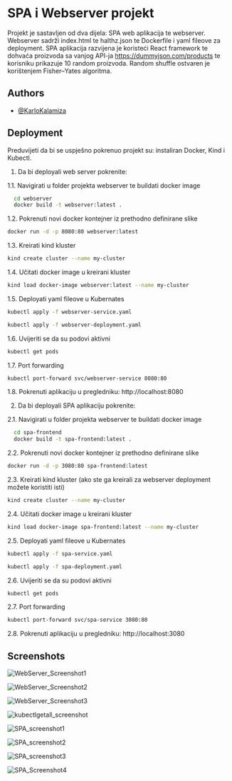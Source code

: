 # SPA i Webserver projekt

Projekt je sastavljen od dva dijela: SPA web aplikacija te webserver. Webserver sadrži index.html te halthz.json te Dockerfile i yaml fileove za deployment. SPA aplikacija razvijena je koristeći React framework te dohvaća proizvoda sa vanjog API-ja https://dummyjson.com/products te korisniku prikazuje 10 random proizvoda. Random shuffle ostvaren je korištenjem Fisher–Yates algoritma.

## Authors

- [@KarloKalamiza](https://github.com/KarloKalamiza/A1_Zadatak)

## Deployment

Preduvijeti da bi se uspješno pokrenuo projekt su: instaliran Docker, Kind i Kubectl.

1. Da bi deployali web server pokrenite:

1.1. Navigirati u folder projekta webserver te buildati docker image

```bash
  cd webserver
  docker build -t webserver:latest .
```

1.2. Pokrenuti novi docker kontejner iz prethodno definirane slike

```bash
docker run -d -p 8080:80 webserver:latest
```

1.3. Kreirati kind kluster

```bash
kind create cluster --name my-cluster
```

1.4. Učitati docker image u kreirani kluster

```bash
kind load docker-image webserver:latest --name my-cluster
```

1.5. Deployati yaml fileove u Kubernates

```bash
kubectl apply -f webserver-service.yaml
```

```bash
kubectl apply -f webserver-deployment.yaml
```

1.6. Uvijeriti se da su podovi aktivni

```bash
kubectl get pods
```

1.7. Port forwarding

```bash
kubectl port-forward svc/webserver-service 8080:80
```

1.8. Pokrenuti aplikaciju u pregledniku: http://localhost:8080

2. Da bi deployali SPA aplikaciju pokrenite:

2.1. Navigirati u folder projekta webserver te buildati docker image

```bash
  cd spa-frontend
  docker build -t spa-frontend:latest .
```

2.2. Pokrenuti novi docker kontejner iz prethodno definirane slike

```bash
docker run -d -p 3080:80 spa-frontend:latest
```

2.3. Kreirati kind kluster (ako ste ga kreirali za webserver deployment možete koristiti isti)

```bash
kind create cluster --name my-cluster
```

2.4. Učitati docker image u kreirani kluster

```bash
kind load docker-image spa-frontend:latest --name my-cluster
```

2.5. Deployati yaml fileove u Kubernates

```bash
kubectl apply -f spa-service.yaml
```

```bash
kubectl apply -f spa-deployment.yaml
```

2.6. Uvijeriti se da su podovi aktivni

```bash
kubectl get pods
```

2.7. Port forwarding

```bash
kubectl port-forward svc/spa-service 3080:80
```

2.8. Pokrenuti aplikaciju u pregledniku: http://localhost:3080

## Screenshots

![WebServer_Screenshot1](./screenshoti/WebServer_Screenshot1.png)

![WebServer_Screenshot2](./screenshoti/WebServer_Screenshot2.png)

![WebServer_Screenshot3](./screenshoti/WebServer_Screenshot3.png)

![kubectlgetall_screenshot](./screenshoti/kubectlgetall_screenshot.png)

![SPA_screenshot1](./screenshoti/SPA_screenshot1.png)

![SPA_screenshot2](./screenshoti/SPA_screenshot2.png)

![SPA_screenshot3](./screenshoti/SPA_screenshot3.png)

![SPA_Screenshot4](./screenshoti/SPA_Screenshot4.png)
